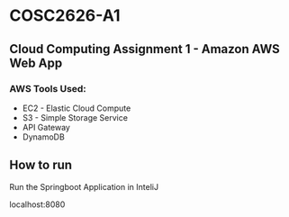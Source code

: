 # COSC2626-A1
## Cloud Computing Assignment 1 - Amazon AWS Web App  

### AWS Tools Used:
* EC2 - Elastic Cloud Compute
* S3 - Simple Storage Service
* API Gateway 
* DynamoDB

## How to run
Run the Springboot Application in InteliJ

localhost:8080